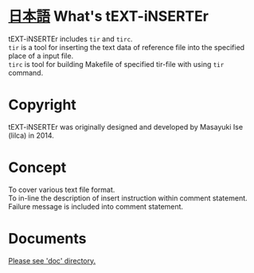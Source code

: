 [日本語](README_JP.md)
What's tEXT-iNSERTEr
===

tEXT-iNSERTEr includes `tir` and `tirc`.  
`tir` is a tool for inserting the text data of reference file into the specified place of a input file.  
`tirc` is tool for building Makefile of specified tir-file with using `tir` command.  

Copyright
===
tEXT-iNSERTEr was originally designed and developed by Masayuki Ise (lilca) in 2014.

Concept
===
To cover various text file format.  
To in-line the description of insert instruction within comment statement.  
Failure message is included into comment statement.  

Documents
===
[Please see 'doc' directory.](doc/contents.md)
